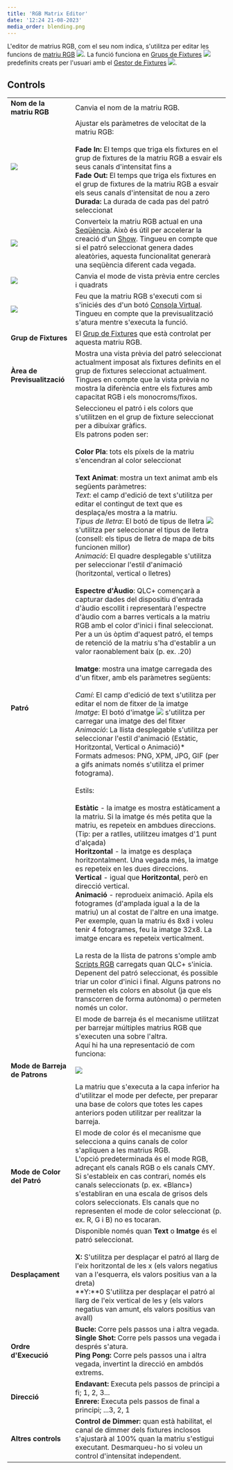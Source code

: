 ```yaml
---
title: 'RGB Matrix Editor'
date: '12:24 21-08-2023'
media_order: blending.png
---
```


L'editor de matrius RGB, com el seu nom indica, s'utilitza per editar les funcions de [matriu RGB](/basics/glossary-and-concepts#rgb-matrix) ![](/basics/rgbmatrix.png). La funció funciona en [Grups de Fixtures](/basics/glossary-and-concepts#fixture-group) ![](/basics/group.png) predefinits creats per l'usuari amb el [Gestor de Fixtures](/fixture-manager) ![](/basics/fixture.png).

Controls
--------

|     |     |
| --- | --- |
| **Nom de la matriu RGB** | Canvia el nom de la matriu RGB. |
| ![](/basics/speed.png) | Ajustar els paràmetres de velocitat de la matriu RGB:<br><br>**Fade In:** El temps que triga els fixtures en el grup de fixtures de la matriu RGB a esvair els seus canals d'intensitat fins a<br>**Fade Out:** El temps que triga els fixtures en el grup de fixtures de la matriu RGB a esvair els seus canals d'intensitat de nou a zero<br>**Durada:** La durada de cada pas del patró seleccionat |
| ![](/basics/sequence.png) | Converteix la matriu RGB actual en una [Seqüència](/basics/glossary-and-concepts#sequence). Això és útil per accelerar la creació d'un [Show](/basics/glossary-and-concepts#show). Tingueu en compte que si el patró seleccionat genera dades aleatòries, aquesta funcionalitat generarà una seqüència diferent cada vegada. |
| ![](/basics/square.png) | Canvia el mode de vista prèvia entre cercles i quadrats |
| ![](/basics/player_play.png) | Feu que la matriu RGB s'executi com si s'iniciés des d'un botó [Consola Virtual](/virtual-console). Tingueu en compte que la previsualització s'atura mentre s'executa la funció. |
| **Grup de Fixtures** | El [Grup de Fixtures](/basics/glossary-and-concepts#fixture-group) que està controlat per aquesta matriu RGB. |
| **Àrea de Previsualització** | Mostra una vista prèvia del patró seleccionat actualment imposat als fixtures definits en el grup de fixtures seleccionat actualment. Tingues en compte que la vista prèvia no mostra la diferència entre els fixtures amb capacitat RGB i els monocroms/fixos. |
| **Patró** | Seleccioneu el patró i els colors que s'utilitzen en el grup de fixture seleccionat per a dibuixar gràfics.  <br>Els patrons poden ser:<br><br>**Color Pla**: tots els píxels de la matriu s'encendran al color seleccionat<br>  <br>**Text Animat**: mostra un text animat amb els següents paràmetres:<br> *Text*: el camp d'edició de text s'utilitza per editar el contingut de text que es desplaça/es mostra a la matriu.<br>*Tipus de lletra*: El botó de tipus de lletra ![](/basics/fonts.png) s'utilitza per seleccionar el tipus de lletra (consell: els tipus de lletra de mapa de bits funcionen millor)<br>*Animació*: El quadre desplegable s'utilitza per seleccionar l'estil d'animació (horitzontal, vertical o lletres)<br>  <br>**Espectre d'Àudio**: QLC+ començarà a capturar dades del dispositiu d'entrada d'àudio escollit i representarà l'espectre d'àudio com a barres verticals a la matriu RGB amb el color d'inici i final seleccionat.  <br> Per a un ús òptim d'aquest patró, el temps de retenció de la matriu s'ha d'establir a un valor raonablement baix (p. ex. .20)<br>  <br>**Imatge**: mostra una imatge carregada des d'un fitxer, amb els paràmetres següents:<br>    <br>    *Camí*: El camp d'edició de text s'utilitza per editar el nom de fitxer de la imatge<br>*Imatge*: El botó d'imatge ![](/basics/image.png) s'utilitza per carregar una imatge des del fitxer<br>*Animació*: La llista desplegable s'utilitza per seleccionar l'estil d'animació (Estàtic, Horitzontal, Vertical o Animació)*    <br> Formats admesos: PNG, XPM, JPG, GIF (per a gifs animats només s'utilitza el primer fotograma).<br>    <br> Estils:<br>    <br>**Estàtic** \- la imatge es mostra estàticament a la matriu. Si la imatge és més petita que la matriu, es repeteix en ambdues direccions. (Tip: per a ratlles, utilitzeu imatges d'1 punt d'alçada)<br>**Horitzontal** \- la imatge es desplaça horitzontalment. Una vegada més, la imatge es repeteix en les dues direccions.<br>**Vertical** \- igual que **Horitzontal**, però en direcció vertical.<br>**Animació** \- reprodueix animació. Apila els fotogrames (d'amplada igual a la de la matriu) un al costat de l'altre en una imatge. Per exemple, quan la matriu és 8x8 i voleu tenir 4 fotogrames, feu la imatge 32x8. La imatge encara es repeteix verticalment.<br>  <br>La resta de la llista de patrons s'omple amb [Scripts RGB](/basics/glossary-and-concepts#rgb-script) carregats quan QLC+ s'inicia.  <br>Depenent del patró seleccionat, és possible triar un color d'inici i final. Alguns patrons no permeten els colors en absolut (ja que els transcorren de forma autònoma) o permeten només un color. |
| **Mode de Barreja de Patrons** | El mode de barreja és el mecanisme utilitzat per barrejar múltiples matrius RGB que s'executen una sobre l'altra.  <br>Aquí hi ha una representació de com funciona:<br><br>![](blending.png)<br><br>La matriu que s'executa a la capa inferior ha d'utilitzar el mode per defecte, per preparar una base de colors que totes les capes anteriors poden utilitzar per realitzar la barreja. |
| **Mode de Color del Patró** | El mode de color és el mecanisme que selecciona a quins canals de color s'apliquen a les matrius RGB.  <br>L'opció predeterminada és el mode RGB, adreçant els canals RGB o els canals CMY. Si s'estableix en cas contrari, només els canals seleccionats (p. ex. «Blanc») s'establiran en una escala de grisos dels colors seleccionats. Els canals que no representen el mode de color seleccionat (p. ex. R, G i B) no es tocaran. |
| **Desplaçament** | Disponible només quan **Text** o **Imatge** és el patró seleccionat.<br><br>**X:** S'utilitza per desplaçar el patró al llarg de l'eix horitzontal de les x (els valors negatius van a l'esquerra, els valors positius van a la dreta)<br>**Y:**0 S'utilitza per desplaçar el patró al llarg de l'eix vertical de les y (els valors negatius van amunt, els valors positius van avall) |
| **Ordre d'Execució** | **Bucle:** Corre pels passos una i altra vegada.<br>**Single Shot:** Corre pels passos una vegada i després s'atura.<br>**Ping Pong:** Corre pels passos una i altra vegada, invertint la direcció en ambdós extrems. |
| **Direcció** | **Endavant:** Executa pels passos de principi a fi; 1, 2, 3...<br>**Enrere:** Executa pels passos de final a principi; ...3, 2, 1 |
| **Altres controls** | **Control de Dimmer:** quan està habilitat, el canal de dimmer dels fixtures inclosos s'ajustarà al 100% quan la matriu s'estigui executant. Desmarqueu-ho si voleu un control d'intensitat independent. |